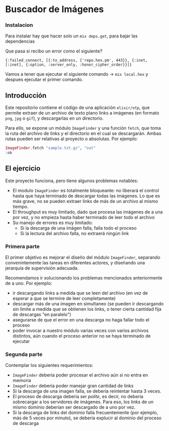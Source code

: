 # Buscador de Imágenes


### Instalacion

Para instalar hay que hacer solo un `mix deps.get`, para bajar las dependencias

Que pasa si recibo un error como el siguiente?


```
{:failed_connect, [{:to_address, {'repo.hex.pm', 443}}, {:inet, [:inet], {:option, :server_only, :honor_cipher_order}}]}
```

Vamos a tener que ejecutar el siguiente comando -> `mix local.hex` y despues ejecutar el primer comando.

## Introducción

Este repositorio contiene el código de una aplicación `elixir/otp`, que permite extraer de un archivo de texto plano links a imágenes (en formato `png`, `jpg` o `gif`), y descargarlas en un directorio. 

Para ello, se expone un módulo `ImageFinder` y una función `fetch`, que toma la ruta del archivo de links y el directorio en el cual se descargarán. Ambas rutas pueden ser relativas al proyecto o absolutas. Por ejemplo: 

```elixir
ImageFinder.fetch "sample.txt.gz", "out"
:ok
```

## El ejercicio

Este proyecto funciona, pero tiene algunos problemas notables:

* El modulo `ImageFinder` es totalmente bloqueante: no liberará el control hasta que haya terminado de descargar todas las imágenes. Lo que es más grave, no se pueden extraer links de más de un archivo al mismo tiempo. 
* El throughput es muy limitado, dado que procesa las imágenes de a una por vez, y no empieza hasta haber terminado de leer todo el archivo
* Su manejo de errores es muy limitado: 
  * Si la descarga de una imágen falla, falla todo el proceso
  * Si la lectura del archivo falla, no extraerá ningún link
  
### Primera parte
  
El primer objetivo es mejorar el diseño del módulo `ImageFinder`, separando convenintemente las tareas en diferentes actores, y diseñando una jerarquía de supervisión adecuada.

Recomendamos ir solucionando los problemas mencionados anteriormente de a uno. Por ejemplo:
* ir descargando links a medida que se leen del archivo (en vez de esperar a que se termine de leer completamente)
* descargar más de una imagen en simultaneo (se pueden ir descargando sin límite a medida que se obtienen los links, o tener cierta cantidad fija de descargas "en paralelo")
* asegurarse de que el error en una descarga no haga fallar todo el proceso
* poder invocar a nuestro módulo varias veces con varios archivos distintos, aún cuando el proceso anterior no se haya terminado de ejecutar

### Segunda parte

Contemplar los siguientes requerimientos: 

  * `ImageFinder` debería poder procesar el archivo aún si no entra en memoria
  * `ImageFinder` debería poder manejar gran cantidad de links
  * Si la descarga de una imagen falla, se debería reintentar hasta 3 veces.
  * El proceso de descarga debería ser _polite_, es decir, no debería sobrecargar a los servidores de imágenes. Para eso, los links de un mismo dominio deberían ser descargado de a uno por vez. 
  * Si la descarga de links del dominio falla frecuentemente (por ejemplo, más de 5 veces por minuto), se debería explucir al dominio del proceso de descarga
